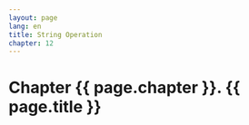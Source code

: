 ```yaml
---
layout: page
lang: en
title: String Operation
chapter: 12
---
```


# Chapter {{ page.chapter }}. {{ page.title }}

